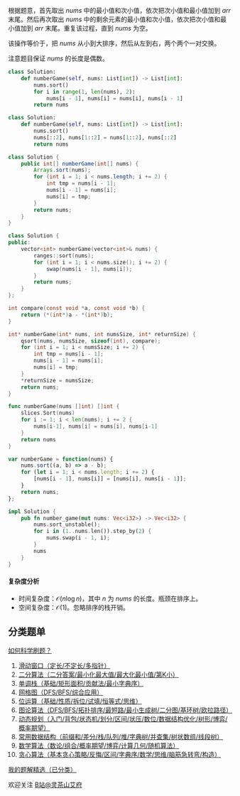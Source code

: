 根据题意，首先取出 $\textit{nums}$ 中的最小值和次小值，依次把次小值和最小值加到 $\textit{arr}$ 末尾。然后再次取出 $\textit{nums}$ 中的剩余元素的最小值和次小值，依次把次小值和最小值加到 $\textit{arr}$ 末尾。重复该过程，直到 $\textit{nums}$ 为空。

该操作等价于，把 $\textit{nums}$ 从小到大排序，然后从左到右，两个两个一对交换。

注意题目保证 $\textit{nums}$ 的长度是偶数。

```py [sol-Python3]
class Solution:
    def numberGame(self, nums: List[int]) -> List[int]:
        nums.sort()
        for i in range(1, len(nums), 2):
            nums[i - 1], nums[i] = nums[i], nums[i - 1]
        return nums
```

```py [sol-Python3 切片]
class Solution:
    def numberGame(self, nums: List[int]) -> List[int]:
        nums.sort()
        nums[::2], nums[1::2] = nums[1::2], nums[::2]
        return nums
```

```java [sol-Java]
class Solution {
    public int[] numberGame(int[] nums) {
        Arrays.sort(nums);
        for (int i = 1; i < nums.length; i += 2) {
            int tmp = nums[i - 1];
            nums[i - 1] = nums[i];
            nums[i] = tmp;
        }
        return nums;
    }
}
```

```cpp [sol-C++]
class Solution {
public:
    vector<int> numberGame(vector<int>& nums) {
        ranges::sort(nums);
        for (int i = 1; i < nums.size(); i += 2) {
            swap(nums[i - 1], nums[i]);
        }
        return nums;
    }
};
```

```c [sol-C]
int compare(const void *a, const void *b) {
    return (*(int*)a - *(int*)b);
}

int* numberGame(int* nums, int numsSize, int* returnSize) {
    qsort(nums, numsSize, sizeof(int), compare);
    for (int i = 1; i < numsSize; i += 2) {
        int tmp = nums[i - 1];
        nums[i - 1] = nums[i];
        nums[i] = tmp;
    }
    *returnSize = numsSize;
    return nums;
}
```

```go [sol-Go]
func numberGame(nums []int) []int {
	slices.Sort(nums)
	for i := 1; i < len(nums); i += 2 {
		nums[i-1], nums[i] = nums[i], nums[i-1]
	}
	return nums
}
```

```js [sol-JS]
var numberGame = function(nums) {
    nums.sort((a, b) => a - b);
    for (let i = 1; i < nums.length; i += 2) {
        [nums[i - 1], nums[i]] = [nums[i], nums[i - 1]];
    }
    return nums;
};
```

```rust [sol-Rust]
impl Solution {
    pub fn number_game(mut nums: Vec<i32>) -> Vec<i32> {
        nums.sort_unstable();
        for i in (1..nums.len()).step_by(2) {
            nums.swap(i - 1, i);
        }
        nums
    }
}
```

#### 复杂度分析

- 时间复杂度：$\mathcal{O}(n\log n)$，其中 $n$ 为 $\textit{nums}$ 的长度。瓶颈在排序上。
- 空间复杂度：$\mathcal{O}(1)$。忽略排序的栈开销。

## 分类题单

[如何科学刷题？](https://leetcode.cn/circle/discuss/RvFUtj/)

1. [滑动窗口（定长/不定长/多指针）](https://leetcode.cn/circle/discuss/0viNMK/)
2. [二分算法（二分答案/最小化最大值/最大化最小值/第K小）](https://leetcode.cn/circle/discuss/SqopEo/)
3. [单调栈（基础/矩形面积/贡献法/最小字典序）](https://leetcode.cn/circle/discuss/9oZFK9/)
4. [网格图（DFS/BFS/综合应用）](https://leetcode.cn/circle/discuss/YiXPXW/)
5. [位运算（基础/性质/拆位/试填/恒等式/思维）](https://leetcode.cn/circle/discuss/dHn9Vk/)
6. [图论算法（DFS/BFS/拓扑排序/最短路/最小生成树/二分图/基环树/欧拉路径）](https://leetcode.cn/circle/discuss/01LUak/)
7. [动态规划（入门/背包/状态机/划分/区间/状压/数位/数据结构优化/树形/博弈/概率期望）](https://leetcode.cn/circle/discuss/tXLS3i/)
8. [常用数据结构（前缀和/差分/栈/队列/堆/字典树/并查集/树状数组/线段树）](https://leetcode.cn/circle/discuss/mOr1u6/)
9. [数学算法（数论/组合/概率期望/博弈/计算几何/随机算法）](https://leetcode.cn/circle/discuss/IYT3ss/)
10. [贪心算法（基本贪心策略/反悔/区间/字典序/数学/思维/脑筋急转弯/构造）](https://leetcode.cn/circle/discuss/g6KTKL/)

[我的题解精选（已分类）](https://github.com/EndlessCheng/codeforces-go/blob/master/leetcode/SOLUTIONS.md)

欢迎关注 [B站@灵茶山艾府](https://space.bilibili.com/206214)
